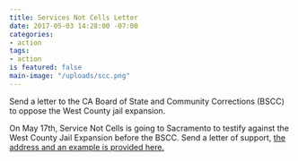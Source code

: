 ```yaml
---
title: Services Not Cells Letter
date: 2017-05-03 14:28:00 -07:00
categories:
- action
tags:
- action
is featured: false
main-image: "/uploads/scc.png"
---
```


Send a letter to the CA Board of State and Community Corrections (BSCC) to oppose the West County jail expansion. 

On May 17th, Service Not Cells is going to Sacramento to testify against the West County Jail Expansion before the BSCC. Send a letter of support, [the address and an example is provided here.](http://www.servicesnotcells.com/send_a_letter)